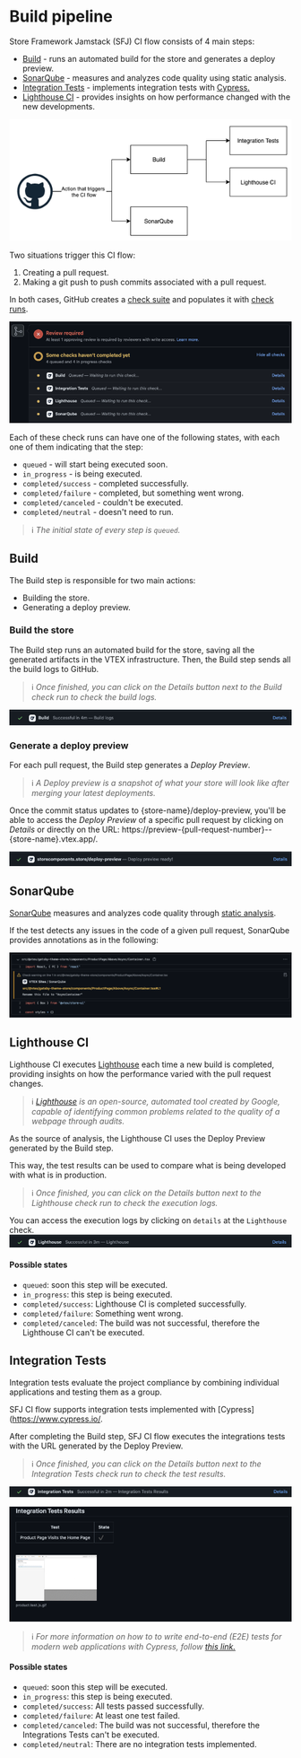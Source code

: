 # Build pipeline

Store Framework Jamstack (SFJ) CI flow consists of 4 main steps: 

- [Build](#build) - runs an automated build for the store and generates a deploy preview.
- [SonarQube](#sonarqube) - measures and analyzes code quality using static analysis.
- [Integration Tests](#integration-test) - implements integration tests with [Cypress.](https://www.cypress.io/)
- [Lighthouse CI](#lighthouse-ci) - provides insights on how performance changed with the new developments.

![Store Framework Jamstack CI flow](./../images/ci_flow.png)


Two situations trigger this CI flow:

1. Creating a pull request.
2. Making a git push to push commits associated with a pull request.

In both cases, GitHub creates a [check suite](https://docs.github.com/en/free-pro-team@latest/rest/guides/getting-started-with-the-checks-api#about-check-suites) and populates it with [check runs](https://docs.github.com/en/free-pro-team@latest/rest/guides/getting-started-with-the-checks-api#about-check-runs). 

![Store Framework Jamstack CI checks](./../images/queued_check_runs.png)

Each of these check runs can have one of the following states, with each one of them indicating that the step:

- `queued` - will start being executed soon.
- `in_progress` - is being executed.
- `completed/success` - completed successfully.
- `completed/failure` - completed, but something went wrong.
- `completed/canceled` - couldn't be executed.
- `completed/neutral` - doesn't need to run.

>ℹ️ *The initial state of every step is `queued`.*

## Build

The Build step is responsible for two main actions:

- Building the store.
- Generating a deploy preview.

### Build the store

The Build step runs an automated build for the store, saving all the generated artifacts in the VTEX infrastructure. Then, the Build step sends all the build logs to GitHub. 

>ℹ️ *Once finished, you can click on the *Details* button next to the Build check run to check the build logs.*

![Store Framework Jamstack CI build check completed](./../images/build_check_completed.png)



### Generate a deploy preview 

For each pull request, the Build step generates a *Deploy Preview*.

>ℹ️ *A Deploy preview is a snapshot of what your store will look like after merging your latest deployments.*

Once the commit status updates to {store-name}/deploy-preview, you'll be able to access the *Deploy Preview* of a specific pull request by clicking on *Details* or directly on the URL: https://preview-{pull-request-number}--{store-name}.vtex.app/.

![Store Framework Jamstack CI deploy preview commit status](./../images/deploy_preview_commit_status.png)

## SonarQube

[SonarQube](sonarqube.md) measures and analyzes code quality through [static analysis](https://en.wikipedia.org/wiki/Static_program_analysis).

If the test detects any issues in the code of a given pull request, SonarQube provides annotations as in the following:

![Store Framework Jamstack CI sonarqube annotations](./../images/sonarqube_annotation.png)


## Lighthouse CI


Lighthouse CI executes [Lighthouse](https://developers.google.com/web/tools/lighthouse) each time a new build is completed, providing insights on how the performance varied with the pull request changes.

>ℹ️ *[Lighthouse](https://developers.google.com/web/tools/lighthouse) is an open-source, automated tool created by Google, capable of identifying common problems related to the quality of a webpage through audits.*

As the source of analysis, the Lighthouse CI uses the Deploy Preview generated by the Build step.

This way, the test results can be used to compare what is being developed with what is in production.

>ℹ️ *Once finished, you can click on the *Details* button next to the Lighthouse check run to check the execution logs.*

You can access the execution logs by clicking on `details` at the `Lighthouse` check.  
![Store Framework Jamstack CI lhci check completed](./../images/lhci_check_completed.png)

#### Possible states
- `queued`: soon this step will be executed.
- `in_progress`: this step is being executed.
- `completed/success`: Lighthouse CI is completed successfully.
- `completed/failure`: Something went wrong.
- `completed/canceled`: The build was not successful, therefore the Lighthouse CI can't be executed.


## Integration Tests

Integration tests evaluate the project compliance by combining individual applications and testing them as a group. 

SFJ CI flow supports integration tests implemented with [Cypress](https://www.cypress.io/.

After completing the Build step, SFJ CI flow executes the integrations tests with the URL generated by the Deploy Preview.

>ℹ️ *Once finished, you can click on the *Details* button next to the Integration Tests check run to check the test results.*

![Store Framework Jamstack CI integration tests check completed](./../images/integration_tests_check_completed.png)

![Store Framework Jamstack CI integration tests results](./../images/integration_tests_results.png)

>ℹ️ *For more information on how to to write end-to-end (E2E) tests for modern web applications with Cypress, follow [this link.](./e2e-testing.md)*

#### Possible states
- `queued`: soon this step will be executed.
- `in_progress`: this step is being executed.
- `completed/success`: All tests passed successfully.
- `completed/failure`: At least one test failed.
- `completed/canceled`: The build was not successful, therefore the Integrations Tests can't be executed.
- `completed/neutral`: There are no integration tests implemented.
